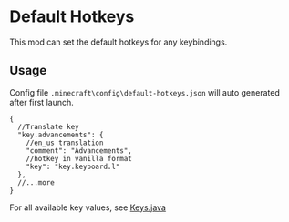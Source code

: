 # Default Hotkeys

This mod can set the default hotkeys for any keybindings.

## Usage

Config file `.minecraft\config\default-hotkeys.json` will auto generated after first launch.

```json5
{
  //Translate key
  "key.advancements": {
    //en_us translation
    "comment": "Advancements",
    //hotkey in vanilla format
    "key": "key.keyboard.l"
  },
  //...more
}
```

For all available key values, see
[Keys.java](https://github.com/CodeOfArdonia/DefaultHotkeys/blob/894408a90dd5aa795268dbe919ea7c9fc4866519/common/src/main/java/com/iafenvoy/dhks/Keys.java#L29)
